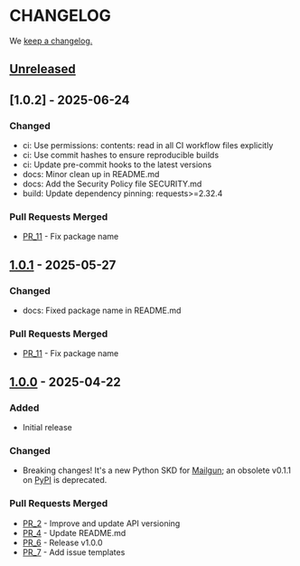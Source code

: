 # CHANGELOG

We [keep a changelog.](http://keepachangelog.com/)

## [Unreleased]

## [1.0.2] - 2025-06-24

### Changed

- ci: Use permissions: contents: read in all CI workflow files explicitly
- ci: Use commit hashes to ensure reproducible builds
- ci: Update pre-commit hooks to the latest versions
- docs: Minor clean up in README.md
- docs: Add the Security Policy file SECURITY.md
- build: Update dependency pinning: requests>=2.32.4

### Pull Requests Merged

- [PR_11](https://github.com/mailgun/mailgun-python/pull/11) - Fix package name

## [1.0.1] - 2025-05-27

### Changed

- docs: Fixed package name in README.md

### Pull Requests Merged

- [PR_11](https://github.com/mailgun/mailgun-python/pull/11) - Fix package name

## [1.0.0] - 2025-04-22

### Added

- Initial release

### Changed

- Breaking changes! It's a new Python SKD for [Mailgun](http://www.mailgun.com/); an obsolete v0.1.1 on [PyPI](https://pypi.org/project/mailgun/0.1.1/) is deprecated.

### Pull Requests Merged

- [PR_2](https://github.com/mailgun/mailgun-python/pull/2) - Improve and update API versioning
- [PR_4](https://github.com/mailgun/mailgun-python/pull/4) - Update README.md
- [PR_6](https://github.com/mailgun/mailgun-python/pull/6) - Release v1.0.0
- [PR_7](https://github.com/mailgun/mailgun-python/pull/7) - Add issue templates

[1.0.0]: https://github.com/mailgun/mailgun-python/releases/tag/v1.0.0
[1.0.1]: https://github.com/mailgun/mailgun-python/releases/tag/v1.0.1
[unreleased]: https://github.com/mailgun/mailgun-python/releases/tag/v1.0.1...HEAD
